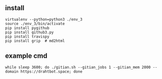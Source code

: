 install
-------

```
virtualenv --python=python3 ./env_3
source ./env_3/bin/activate
pip install pygithub
pip install github3.py
pip install travispy
pip install grip  # md2html
```

example cmd
-----------

```
while sleep 3600; do ./gitian.sh --gitian_jobs 1 --gitian_mem 2000 --domain https://drahtbot.space; done
```
